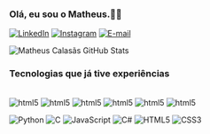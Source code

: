 ### Olá, eu sou o Matheus.🤙🏼

[![LinkedIn](https://img.shields.io/badge/LinkedIn-0077B5?style=for-the-badge&logo=linkedin&logoColor=white)](https://www.linkedin.com/in/Matheus-Calasãs/)
[![Instagram](https://img.shields.io/badge/-Instagram-%23E4405F?style=for-the-badge&logo=instagram&logoColor=white)](https://www.instagram.com/mthx.calasas/)
[![E-mail](https://img.shields.io/badge/-Email-000?style=for-the-badge&logo=microsoft-outlook&logoColor=007BFF)](mailto:matheuscalasas2004@hotmail.com)


![Matheus Calasãs GitHub Stats](https://github-readme-stats.vercel.app/api?username=matheuscalasas1&show_icons=true&theme=dark)


### Tecnologias que já tive experiências

<div style="display: inline_block"><br/>
  <img alignt="center" alt="html5" src="![HTML5](https://img.shields.io/badge/HTML5-E34F26?style=for-the-badge&logo=html5&logoColor=white)" />
   <img alignt="center" alt="html5" src="![CSS3](https://img.shields.io/badge/CSS3-1572B6?style=for-the-badge&logo=css3&logoColor=white)" />
   <img alignt="center" alt="html5" src="![Python](https://img.shields.io/badge/python-3670A0?style=for-the-badge&logo=python&logoColor=ffdd54)" />
     <img alignt="center" alt="html5" src="![C](https://img.shields.io/badge/C-00599C?style=for-the-badge&logo=c&logoColor=white)" />
      <img alignt="center" alt="html5" src="![JavaScript](https://img.shields.io/badge/JavaScript-F7DF1E?style=for-the-badge&logo=javascript&logoColor=black)" />
       <img alignt="center" alt="html5" src="![C#](https://img.shields.io/badge/C%23-239120?style=for-the-badge&logo=c-sharp&logoColor=white)" />
</div>


![Python](https://img.shields.io/badge/python-3670A0?style=for-the-badge&logo=python&logoColor=ffdd54)
![C](https://img.shields.io/badge/C-00599C?style=for-the-badge&logo=c&logoColor=white)
![JavaScript](https://img.shields.io/badge/JavaScript-F7DF1E?style=for-the-badge&logo=javascript&logoColor=black)
![C#](https://img.shields.io/badge/C%23-239120?style=for-the-badge&logo=c-sharp&logoColor=white)
![HTML5](https://img.shields.io/badge/HTML5-E34F26?style=for-the-badge&logo=html5&logoColor=white)
![CSS3](https://img.shields.io/badge/CSS3-1572B6?style=for-the-badge&logo=css3&logoColor=white)
